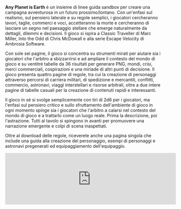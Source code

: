 **Any Planet is Earth** è un insieme di linee guida sandbox per creare una campagna avventurosa in un futuro prossimo/lontano. Con un'enfasi sul realismo, sul pensiero laterale e su regole semplici, i giocatori cercheranno lavori, taglie, commerci e voci, accetteranno la morte e cercheranno di lasciare un segno nel paesaggio stellare che emerge naturalmente da dettagli, dilemmi e decisioni. Il gioco si ispira a Classic Traveller di Marc Miller, Into the Odd di Chris McDowall e alla serie Escape Velocity di Ambrosia Software.

Con sole sei pagine, il gioco si concentra su strumenti mirati per aiutare sia i giocatori che l'arbitro a sbizzarrirsi e ad ampliare il contesto del mondo di gioco e su ventitré tabelle da 36 risultati per generare PNG, mondi, crisi, merci commerciali, cospirazioni e una miriade di altri punti di decisione. Il gioco presenta quattro pagine di regole, tra cui la creazione di personaggi attraverso percorsi di carriera militari, di spedizione e mercantili, conflitti, commercio, astronavi, viaggi interstellari e risorse arbitrali, oltre a due intere pagine di tabelle casuali per la creazione di contenuti rapidi e interessanti.

Il gioco in sé si svolge semplicemente con tiri di 2d6 per i giocatori, ma l'enfasi sul pensiero critico e sullo sfruttamento dell'ambiente di gioco in ogni momento spinge sia i giocatori che l'arbitro a calarsi nel contesto del mondo di gioco e a trattarlo come un luogo reale. Prima la descrizione, poi l'astrazione. Tutti al tavolo si spingono in avanti per promuovere una narrazione emergente e colpi di scena inaspettati.

Oltre al download delle regole, riceverete anche una pagina singola che include una guida alla creazione del personaggio, esempi di personaggi e astronavi pregenerati ed equipaggiamento dell'equipaggio.

<iframe frameborder="0" src="https://itch.io/embed/1843248" width="552" height="167"><a href="https://ita-translation-alliance.itch.io/any-planet-is-earth">Any Planet is Earth by Italian Translation Alliance</a></iframe>
